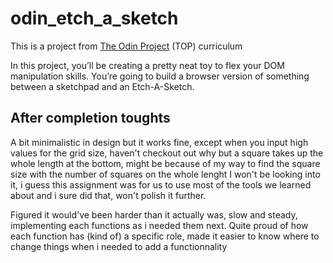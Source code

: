 # odin_etch_a_sketch

This is a project from [The Odin Project](https://www.theodinproject.com/) (TOP) curriculum

In this project, you’ll be creating a pretty neat toy to flex your DOM manipulation skills. You’re going to build a browser version of something between a sketchpad and an Etch-A-Sketch.

## After completion toughts

A bit minimalistic in design but it works fine, except when you input high values for the grid size, haven't checkout out why
but a square takes up the whole length at the bottom, might be because of my way to find the square size with the number of squares on the whole lenght
I won't be looking into it, i guess this assignment was for us to use most of the tools we learned about and i sure did that, won't polish it further.

Figured it would've been harder than it actually was, slow and steady, implementing each functions as i needed them next.
Quite proud of how each function has (kind of) a specific role, made it easier to know where to change things when i needed to add a functionnality

